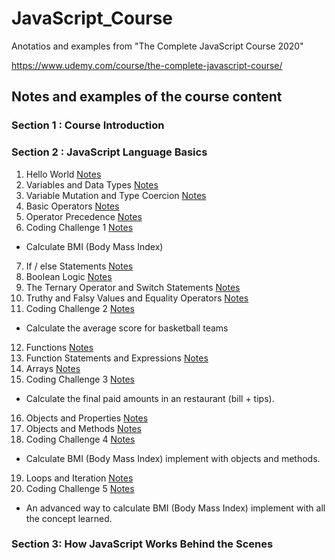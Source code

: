 # JavaScript_Course

Anotatios and examples from "The Complete JavaScript Course 2020" 

https://www.udemy.com/course/the-complete-javascript-course/

## Notes and examples of the course content

 ### Section 1 : Course Introduction
 ### Section 2 : JavaScript Language Basics
 01. Hello World [Notes](https://github.com/jaguilarodrigues/JavaScript_Course/blob/master/Section%202%20-%20JavaScript%20Language%20Basics/01-Hello_word.js)
 02. Variables and Data Types [Notes](https://github.com/jaguilarodrigues/JavaScript_Course/blob/master/Section%202%20-%20JavaScript%20Language%20Basics/02-Variables_and_data_types.js)
 03. Variable Mutation and Type Coercion [Notes](https://github.com/jaguilarodrigues/JavaScript_Course/blob/master/Section%202%20-%20JavaScript%20Language%20Basics/03-Variable_mutation_and_type_coercion.js)
 04. Basic Operators [Notes](https://github.com/jaguilarodrigues/JavaScript_Course/blob/master/Section%202%20-%20JavaScript%20Language%20Basics/04-Basic_operators.js)
 05. Operator Precedence [Notes](https://github.com/jaguilarodrigues/JavaScript_Course/blob/master/Section%202%20-%20JavaScript%20Language%20Basics/05-Operator_precedence.js)
 06. Coding Challenge 1 [Notes](https://github.com/jaguilarodrigues/JavaScript_Course/blob/master/Section%202%20-%20JavaScript%20Language%20Basics/06-Coding_Challenge_1.js)
 - Calculate BMI (Body Mass Index) 
 07. If / else Statements [Notes](https://github.com/jaguilarodrigues/JavaScript_Course/blob/master/Section%202%20-%20JavaScript%20Language%20Basics/07-If%20_else_statements.js)
 08. Boolean Logic [Notes](https://github.com/jaguilarodrigues/JavaScript_Course/blob/master/Section%202%20-%20JavaScript%20Language%20Basics/08-Boolean_logic.js)
 09. The Ternary Operator and Switch Statements [Notes](https://github.com/jaguilarodrigues/JavaScript_Course/blob/master/Section%202%20-%20JavaScript%20Language%20Basics/09-The_Ternary_Operator_and_Switch_Statements.js)
 10. Truthy and Falsy Values and Equality Operators [Notes](https://github.com/jaguilarodrigues/JavaScript_Course/blob/master/Section%202%20-%20JavaScript%20Language%20Basics/10-Truthy_and_Falsy_Values_and_Equality_Operators.js)
 11. Coding Challenge 2 [Notes](https://github.com/jaguilarodrigues/JavaScript_Course/blob/master/Section%202%20-%20JavaScript%20Language%20Basics/11-Coding_Challenge_2.js)
 - Calculate the average score for basketball teams
 12. Functions [Notes](https://github.com/jaguilarodrigues/JavaScript_Course/blob/master/Section%202%20-%20JavaScript%20Language%20Basics/12-Functions.js)
 13. Function Statements and Expressions [Notes](https://github.com/jaguilarodrigues/JavaScript_Course/blob/master/Section%202%20-%20JavaScript%20Language%20Basics/13-Function_Statements_and_Expressions.js)
 14. Arrays [Notes](https://github.com/jaguilarodrigues/JavaScript_Course/blob/master/Section%202%20-%20JavaScript%20Language%20Basics/14-Arrays.js)
 15. Coding Challenge 3 [Notes](https://github.com/jaguilarodrigues/JavaScript_Course/blob/master/Section%202%20-%20JavaScript%20Language%20Basics/15-Coding_Challenge_3.js)
 - Calculate the final paid amounts in an restaurant (bill + tips).
 16. Objects and Properties [Notes](https://github.com/jaguilarodrigues/JavaScript_Course/blob/master/Section%202%20-%20JavaScript%20Language%20Basics/16-Objects_and_Properties.js)
 17. Objects and Methods [Notes](https://github.com/jaguilarodrigues/JavaScript_Course/blob/master/Section%202%20-%20JavaScript%20Language%20Basics/17-Objects_and_Methods.js)
 18. Coding Challenge 4 [Notes](https://github.com/jaguilarodrigues/JavaScript_Course/blob/master/Section%202%20-%20JavaScript%20Language%20Basics/18-Coding_Challenge_4.js)
 - Calculate BMI (Body Mass Index) implement with objects and methods.
 19. Loops and Iteration [Notes](https://github.com/jaguilarodrigues/JavaScript_Course/blob/master/Section%202%20-%20JavaScript%20Language%20Basics/19-Loops_and_Iteration.js)
 20. Coding Challenge 5 [Notes](https://github.com/jaguilarodrigues/JavaScript_Course/blob/master/Section%202%20-%20JavaScript%20Language%20Basics/20-Coding_Challenge_5.js)
 - An advanced way to calculate BMI (Body Mass Index) implement with all the concept learned.
 ### Section 3: How JavaScript Works Behind the Scenes